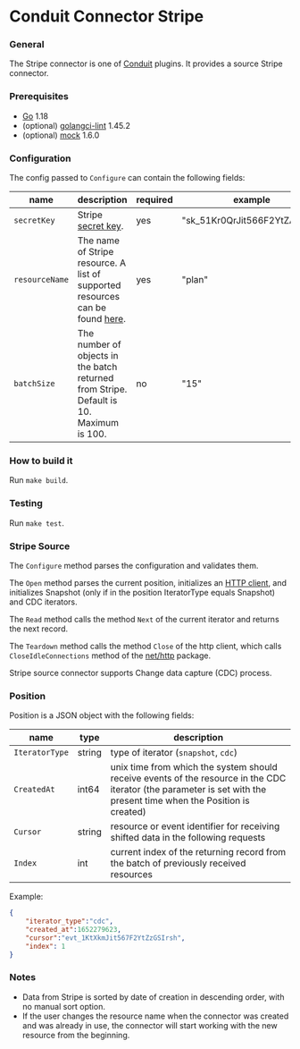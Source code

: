 # Conduit Connector Stripe

### General
The Stripe connector is one of [Conduit](https://github.com/ConduitIO/conduit) plugins. It provides a source Stripe connector.

### Prerequisites
- [Go](https://go.dev/) 1.18
- (optional) [golangci-lint](https://github.com/golangci/golangci-lint) 1.45.2
- (optional) [mock](https://github.com/golang/mock) 1.6.0

### Configuration
The config passed to `Configure` can contain the following fields:

| name           | description                                                                                                 | required | example                      |
|----------------|-------------------------------------------------------------------------------------------------------------|----------|------------------------------|
| `secretKey`    | Stripe [secret key](https://dashboard.stripe.com/apikeys).                                                  | yes      | "sk_51Kr0QrJit566F2YtZAwMlh" |
| `resourceName` | The name of Stripe resource. A list of supported resources can be found [here](models/resources/README.md). | yes      | "plan"                       |
| `batchSize`    | The number of objects in the batch returned from Stripe. Default is 10. Maximum is 100.                     | no       | "15"                         |

### How to build it
Run `make build`.

### Testing
Run `make test`.

### Stripe Source
The `Configure` method parses the configuration and validates them.

The `Open` method parses the current position, initializes an [HTTP client](https://github.com/hashicorp/go-retryablehttp), and initializes Snapshot (only if in the position IteratorType equals Snapshot) and CDC iterators.

The `Read` method calls the method `Next` of the current iterator and returns the next record.

The `Teardown` method calls the method `Close` of the http client, which calls `CloseIdleConnections` method of the [net/http](https://pkg.go.dev/net/http) package.

Stripe source connector supports Change data capture (CDC) process. 

### Position
Position is a JSON object with the following fields:

| name            | type    | description                                                                                                                                                         | 
|-----------------|---------|---------------------------------------------------------------------------------------------------------------------------------------------------------------------|
| `IteratorType`  | string  | type of iterator (`snapshot`, `cdc`)                                                                                                                                |
| `CreatedAt`     | int64   | unix time from which the system should receive events of the resource in the CDC iterator (the parameter is set with the present time when the Position is created) |
| `Cursor`        | string  | resource or event identifier for receiving shifted data in the following requests                                                                                   |
| `Index`         | int     | current index of the returning record from the batch of previously received resources                                                                               |
Example:
```json
{
	"iterator_type":"cdc",
	"created_at":1652279623,
	"cursor":"evt_1KtXkmJit567F2YtZzGSIrsh",
	"index": 1
}
```

### Notes
- Data from Stripe is sorted by date of creation in descending order, with no manual sort option.
- If the user changes the resource name when the connector was created and was already in use, the connector will start working with the new resource from the beginning.
